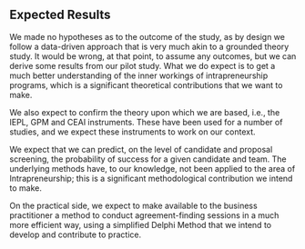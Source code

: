 ## Expected Results

We made no hypotheses as to the outcome of the study, as by design we follow a data-driven approach that is very much akin to a grounded theory study. It would be wrong, at that point, to assume any outcomes, but we can derive some results from our pilot study. What we do expect is to get a much better understanding of the inner workings of intrapreneurship programs, which is a significant theoretical contributions that we want to make.

We also expect to confirm the theory upon which we are based, i.e., the IEPL, GPM and CEAI instruments. These have been used for a number of studies, and we expect these instruments to work on our context.

We expect that we can predict, on the level of candidate and proposal screening, the probability of success for a given candidate and team. The underlying methods have, to our knowledge, not been applied to the area of Intrapreneurship; this is a significant methodological contribution we intend to make.

On the practical side, we expect to make available to the business practitioner a method to conduct agreement-finding sessions in a much more efficient way, using a simplified Delphi Method that we intend to develop and contribute to practice.

